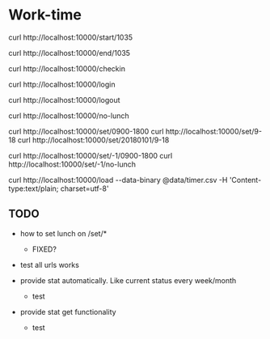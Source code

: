 # Work-time

curl http://localhost:10000/start/1035

curl http://localhost:10000/end/1035

curl http://localhost:10000/checkin

curl http://localhost:10000/login

curl http://localhost:10000/logout

curl http://localhost:10000/no-lunch

curl http://localhost:10000/set/0900-1800
curl http://localhost:10000/set/9-18
curl http://localhost:10000/set/20180101/9-18

curl http://localhost:10000/set/-1/0900-1800
curl http://localhost:10000/set/-1/no-lunch

curl http://localhost:10000/load --data-binary @data/timer.csv -H 'Content-type:text/plain; charset=utf-8' 

## TODO

- how to set lunch on /set/\* 
    - FIXED?
	
- test all urls works

- provide stat automatically. Like current status every week/month
	- test

- provide stat get functionality
	- test

